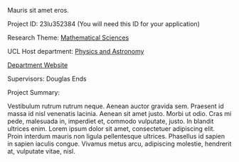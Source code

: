 Mauris sit amet eros.

Project ID: 23lu352384
(You will need this ID for your application)

Research Theme: [Mathematical Sciences](../themes/mathematical-sciences.md)

UCL Host department: [Physics and Astronomy](../departments/physics-and-astronomy.md)

[Department Website](https://www.example.com/dept2)

Supervisors: Douglas Ends

Project Summary:

Vestibulum rutrum rutrum neque. Aenean auctor gravida sem. Praesent id massa id nisl venenatis lacinia. Aenean sit amet justo. Morbi ut odio. Cras mi pede, malesuada in, imperdiet et, commodo vulputate, justo. In blandit ultrices enim. Lorem ipsum dolor sit amet, consectetuer adipiscing elit. Proin interdum mauris non ligula pellentesque ultrices. Phasellus id sapien in sapien iaculis congue. Vivamus metus arcu, adipiscing molestie, hendrerit at, vulputate vitae, nisl.